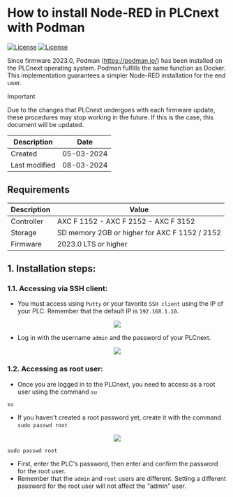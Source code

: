 # How to install Node-RED in PLCnext with Podman
[![License](https://img.shields.io/badge/License-MIT-blue.svg)](MIT_LICENSE)
[![License](https://img.shields.io/badge/License-Apache_2.0-blue.svg)](https://www.apache.org/licenses/LICENSE-2.0)

Since firmware 2023.0, Podman (https://podman.io/) has been installed on the PLCnext operating system. Podman fulfills the same function as Docker. This implementation guarantees a simpler Node-RED installation for the end user.

> [!IMPORTANT]
> Due to the changes that PLCnext undergoes with each firmware update, these procedures may stop working in the future. If this is the case, this document will be updated.

|Description   | Date       |
|--------------|------------|
|Created       | 05-03-2024 |
|Last modified | 08-03-2024 |

## Requirements

|Description   | Value      |
|--------------|------------|
|Controller    | AXC F 1152 - AXC F 2152 - AXC F 3152 |
|Storage       | SD memory 2GB or higher for AXC F 1152 / 2152 |
|Firmware      | 2023.0 LTS or higher |

## 1. Installation steps:

### 1.1. Accessing via SSH client:

- You must access using ```Putty``` or your favorite ```SSH client``` using the IP of your PLC. Remember that the default IP is ```192.168.1.10```.
  
<p align="center">
  <img src="https://i.ibb.co/6s8Jt29/Putty.png">
</p>

- Log in with the username ```admin``` and the password of your PLCnext.
  
<p align="center">
  <img src="https://i.ibb.co/VYDhXqL/Putty1.png">
</p>

### 1.2. Accessing as root user:

- Once you are logged in to the PLCnext, you need to access as a root user using the command ```su```
```
su
```
- If you haven't created a root password yet, create it with the command ```sudo passwd root```
  
<p align="center">
  <img src="https://i.ibb.co/Smz00bh/Putty3.png">
</p>
  
```
sudo passwd root
```
- First, enter the PLC's password, then enter and confirm the password for the root user.
- Remember that the ```admin``` and ```root``` users are different. Setting a different password for the root user will not affect the "admin" user.
